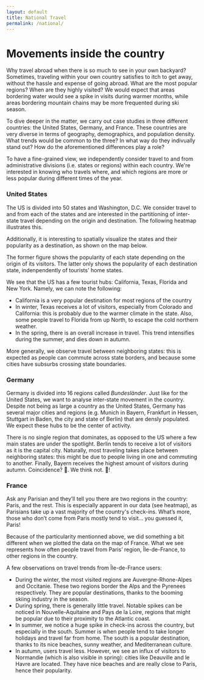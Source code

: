 ```yaml
---
layout: default
title: National Travel
permalink: /national/
---
```


# Movements inside the country

Why travel abroad when there is so much to see in your own backyard? Sometimes, traveling within your own country satisfies to itch to get away, without the hassle and expense of going abroad. What are the most popular regions? When are they highly visited? We would expect that areas bordering water would see a spike in visits during warmer months, while areas bordering mountain chains may be more frequented during ski season. 

To dive deeper in the matter, we carry out case studies in three different countries: the United States, Germany, and France.  These countries are very diverse in terms of geography, demographics, and population density. What trends would be common to the three? In what way do they indivually stand out? How do the aforementioned differences play a role? 

To have a fine-grained view, we independently consider travel to and from administrative divisions (i.e. states or regions) within each country. We're interested in knowing who travels where, and which regions are more or less popular during different times of the year. 

### United States

The US is divided into 50 states and Washington, D.C. We consider travel to and from each of the states and are interested in the partitioning of inter-state travel depending on the origin and destination. The following heatmap illustrates this. 

<!-- Add heatmap -->

Additionally, it is interesting to spatially visualize the states and their popularity as a destination, as shown on the map below. 

<!-- Add map -->

The former figure shows the popularity of each state depending on the origin of its visitors. The latter only shows the popularity of each destination state, indenpendently of tourists' home states. 

We see that the US has a few tourist hubs: California, Texas, Florida and New York. Namely, we can note the following:
- California is a very popular destination for most regions of the country
- In winter, Texas receives a lot of visitors, especially from Colorado and California: this is probably due to the warmer climate in the state. Also, some people travel to Florida from up North, to escape the cold northern weather.
- In the spring, there is an overall increase in travel. This trend intensifies during the summer, and dies down in autumn.

More generally, we observe travel between neighboring states: this is expected as people can commute across state borders, and because some cities have subsurbs crossing state boundaries. 

### Germany

Germany is divided into 16 regions called *Bundesländer*. Just like for the United States, we want to analyse inter-state movement in the country. Despite not being as large a country as the United States, Germany has several major cities and regions (e.g. Munich in Bayern, Frankfurt in Hessen, Stuttgart in Baden, the city and state of Berlin) that are densly populated. We expect these hubs to be the center of activity. 

<!-- Add heatmap and map -->

There is no single region that dominates, as opposed to the US where a few main states are under the spotlight. Berlin tends to receive a lot of visitors as it is the capital city. Naturally, most traveling takes place between neighboring states: this might be due to people living in one and commuting to another. Finally, Bayern receives the highest amount of visitors during autumn. Coincidence? 🍺. We think not. 🍻!

### France

Ask any Parisian and they’ll tell you there are two regions in the country: Paris, and the rest. This is especially apparent in our data (see heatmap), as Parisians take up a vast majority of the country's check-ins. What’s more, those who don’t come from Paris mostly tend to visit... you guessed it, Paris! 
<!-- Add heatmap -->

Because of the particularity mentionned above, we did something a bit different when we plotted the data on the map of France. What we see represents how often people travel from Paris’ region, Île-de-France, to other regions in the country.

<!-- Add map -->

A few observations on travel trends from Île-de-France users:
- During the winter, the most visited regions are Auvergne-Rhone-Alpes and Occitanie. These two regions border the Alps and the Pyrenees respectively. They are popular destinations, thanks to the booming skiing industry in the season.
- During spring, there is generally little travel. Notable spikes can be noticed in Nouvelle-Aquitaine and Pays de la Loire, regions that might be popular due to their proximity to the Atlantic coast.  
- In summer, we notice a huge spike in check-ins across the country, but especially in the south. Summer is when people tend to take longer holidays and travel far from home. The south is a popular destination, thanks to its nice beaches, sunny weather, and Mediterranean culture. 
- In autumn, users travel less. However, we see an influx of visitors to Normandie (which is also visible in spring): cities like Deauville and le Havre are located. They have nice beaches and are really close to Paris, hence their popularity.
